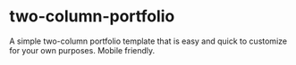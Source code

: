 # two-column-portfolio
A simple two-column portfolio template that is easy and quick to customize for your own purposes. Mobile friendly.
